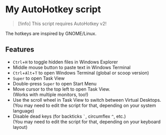 # My AutoHotkey script

> [!info]
> This script requires AutoHotkey v2!

The hotkeys are inspired by GNOME/Linux.

## Features

- `Ctrl`+`H` to toggle hidden files in Windows Explorer
- Middle mouse button to paste text in Windows Terminal
- `Ctrl`+`Alt`+`T` to open Windows Terminal (global or scoop version)
- `Super` to open Task View
- Double-press `Super` to open Start Menu
- Move cursor to the top left to open Task View.  
  (Works with multiple monitors, too!)
- Use the scroll wheel in Task View to switch between Virtual Desktops.  
  (You may need to edit the script for that, depending on your system language)
- Disable dead keys (for backticks `` ` ``, circumflex `^`, etc.)  
  (You may need to edit the script for that, depending on your keyboard layout)